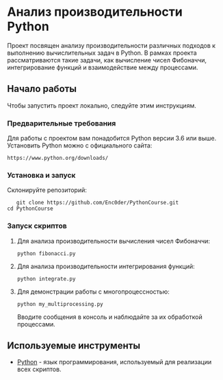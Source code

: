# Анализ производительности Python

Проект посвящен анализу производительности различных подходов к выполнению вычислительных задач в Python. В рамках проекта рассматриваются такие задачи, как вычисление чисел Фибоначчи, интегрирование функций и взаимодействие между процессами.

## Начало работы

Чтобы запустить проект локально, следуйте этим инструкциям.

### Предварительные требования

Для работы с проектом вам понадобится Python версии 3.6 или выше. Установить Python можно с официального сайта:

```
https://www.python.org/downloads/
```

### Установка и запуск

Склонируйте репозиторий:

```
   git clone https://github.com/Enc0der/PythonCourse.git
cd PythonCourse
```

### Запуск скриптов

1. Для анализа производительности вычисления чисел Фибоначчи:

   ```
   python fibonacci.py
   ```

2. Для анализа производительности интегрирования функций:

   ```
   python integrate.py
   ```

3. Для демонстрации работы с многопроцессностью:

   ```
   python my_multiprocessing.py
   ```

   Вводите сообщения в консоль и наблюдайте за их обработкой процессами.

## Используемые инструменты

* [Python](https://www.python.org/) - язык программирования, используемый для реализации всех скриптов.

